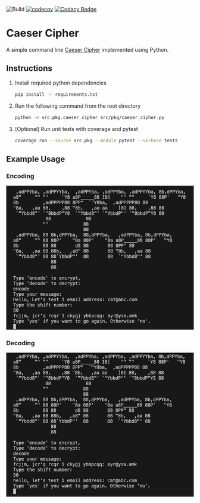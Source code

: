 ![Build](https://github.com/AmilaIndika789/Caeser_Cipher/actions/workflows/build_and_test.yml/badge.svg?branch=main&event=push) [![codecov](https://codecov.io/gh/AmilaIndika789/Caeser_Cipher/graph/badge.svg?token=U2X98VLBZT)](https://codecov.io/gh/AmilaIndika789/Caeser_Cipher) [![Codacy Badge](https://app.codacy.com/project/badge/Grade/7f87f4c583c34e21b125028371cfb22e)](https://app.codacy.com/gh/AmilaIndika789/Caeser_Cipher/dashboard?utm_source=gh&utm_medium=referral&utm_content=&utm_campaign=Badge_grade)

# Caeser Cipher 

A simple command line [Caeser Cipher](https://en.wikipedia.org/wiki/Caesar_cipher) implemented using Python.

## Instructions

1. Install required python dependencies

    ~~~zsh
    pip install -r requirements.txt
    ~~~

2. Run the following command from the root directory

    ~~~zsh
    python -m src.pkg.caeser_cipher src/pkg/caeser_cipher.py
    ~~~

3. [Optional] Run unit tests with coverage and pytest

    ~~~bash
    coverage run --source src.pkg --module pytest --verbose tests
    ~~~

## Example Usage

### Encoding

![Example of encoding using caeser cipher](images/encoding.png)

### Decoding

![Example of decoding using caeser cipher](images/decoding.png)

